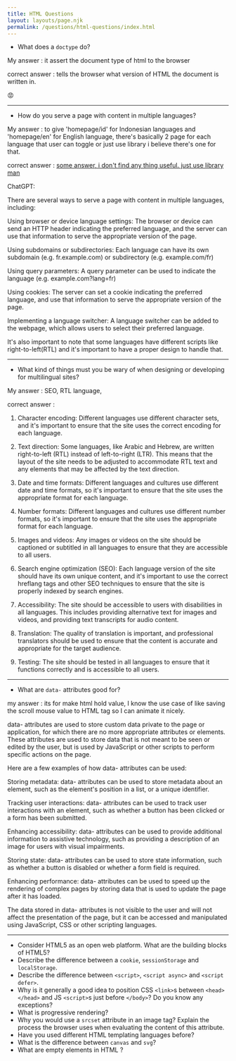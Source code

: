 ```yaml
---
title: HTML Questions
layout: layouts/page.njk
permalink: /questions/html-questions/index.html
---
```


* What does a `doctype` do?

My answer : it assert the document type of html to the browser

correct answer : tells the browser what version of HTML the document is written in.

:rage:

---

* How do you serve a page with content in multiple languages?

My answer : to give 'homepage/id' for Indonesian languages and 'homepage/en' for English language, there's basically 2 page for each language that user can toggle or just use library i believe there's one for that.

correct answer : [some answer, i don't find any thing useful. just use library man](https://developer.mozilla.org/en-US/docs/Web/HTTP/Headers/Accept-Language)

ChatGPT: 

There are several ways to serve a page with content in multiple languages, including:

Using browser or device language settings: The browser or device can send an HTTP header indicating the preferred language, and the server can use that information to serve the appropriate version of the page.

Using subdomains or subdirectories: Each language can have its own subdomain (e.g. fr.example.com) or subdirectory (e.g. example.com/fr)

Using query parameters: A query parameter can be used to indicate the language (e.g. example.com?lang=fr)

Using cookies: The server can set a cookie indicating the preferred language, and use that information to serve the appropriate version of the page.

Implementing a language switcher: A language switcher can be added to the webpage, which allows users to select their preferred language.

It's also important to note that some languages have different scripts like right-to-left(RTL) and it's important to have a proper design to handle that.


---

* What kind of things must you be wary of when designing or developing for multilingual sites?

My answer : SEO, RTL language,  

correct answer : 

1. Character encoding: Different languages use different character sets, and it's important to ensure that the site uses the correct encoding for each language.

2. Text direction: Some languages, like Arabic and Hebrew, are written right-to-left (RTL) instead of left-to-right (LTR). This means that the layout of the site needs to be adjusted to accommodate RTL text and any elements that may be affected by the text direction.

3. Date and time formats: Different languages and cultures use different date and time formats, so it's important to ensure that the site uses the appropriate format for each language.

4. Number formats: Different languages and cultures use different number formats, so it's important to ensure that the site uses the appropriate format for each language.

5. Images and videos: Any images or videos on the site should be captioned or subtitled in all languages to ensure that they are accessible to all users.

6. Search engine optimization (SEO): Each language version of the site should have its own unique content, and it's important to use the correct hreflang tags and other SEO techniques to ensure that the site is properly indexed by search engines.

7. Accessibility: The site should be accessible to users with disabilities in all languages. This includes providing alternative text for images and videos, and providing text transcripts for audio content.

8. Translation: The quality of translation is important, and professional translators should be used to ensure that the content is accurate and appropriate for the target audience.

9. Testing: The site should be tested in all languages to ensure that it functions correctly and is accessible to all users.

---

* What are `data-` attributes good for?

my answer : its for make html hold value, I know the use case of like saving the scroll mouse value to HTML tag so I can animate it nicely.

data- attributes are used to store custom data private to the page or application, for which there are no more appropriate attributes or elements. These attributes are used to store data that is not meant to be seen or edited by the user, but is used by JavaScript or other scripts to perform specific actions on the page.

Here are a few examples of how data- attributes can be used:

Storing metadata: data- attributes can be used to store metadata about an element, such as the element's position in a list, or a unique identifier.

Tracking user interactions: data- attributes can be used to track user interactions with an element, such as whether a button has been clicked or a form has been submitted.

Enhancing accessibility: data- attributes can be used to provide additional information to assistive technology, such as providing a description of an image for users with visual impairments.

Storing state: data- attributes can be used to store state information, such as whether a button is disabled or whether a form field is required.

Enhancing performance: data- attributes can be used to speed up the rendering of complex pages by storing data that is used to update the page after it has loaded.

The data stored in data- attributes is not visible to the user and will not affect the presentation of the page, but it can be accessed and manipulated using JavaScript, CSS or other scripting languages.

---



* Consider HTML5 as an open web platform. What are the building blocks of HTML5?
* Describe the difference between a `cookie`, `sessionStorage` and `localStorage`.
* Describe the difference between `<script>`, `<script async>` and `<script defer>`.
* Why is it generally a good idea to position CSS `<link>`s between `<head></head>` and JS `<script>`s just before `</body>`? Do you know any exceptions?
* What is progressive rendering?
* Why you would use a `srcset` attribute in an image tag? Explain the process the browser uses when evaluating the content of this attribute.
* Have you used different HTML templating languages before?
* What is the difference between `canvas` and `svg`?
* What are empty elements in HTML ?
